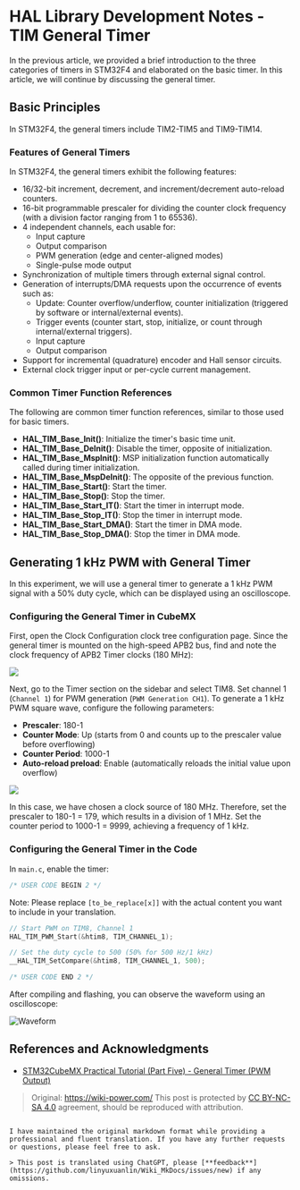 # HAL Library Development Notes - TIM General Timer

In the previous article, we provided a brief introduction to the three categories of timers in STM32F4 and elaborated on the basic timer. In this article, we will continue by discussing the general timer.

## Basic Principles

In STM32F4, the general timers include TIM2-TIM5 and TIM9-TIM14.

### Features of General Timers

In STM32F4, the general timers exhibit the following features:

- 16/32-bit increment, decrement, and increment/decrement auto-reload counters.
- 16-bit programmable prescaler for dividing the counter clock frequency (with a division factor ranging from 1 to 65536).
- 4 independent channels, each usable for:
  - Input capture
  - Output comparison
  - PWM generation (edge and center-aligned modes)
  - Single-pulse mode output
- Synchronization of multiple timers through external signal control.
- Generation of interrupts/DMA requests upon the occurrence of events such as:
  - Update: Counter overflow/underflow, counter initialization (triggered by software or internal/external events).
  - Trigger events (counter start, stop, initialize, or count through internal/external triggers).
  - Input capture
  - Output comparison
- Support for incremental (quadrature) encoder and Hall sensor circuits.
- External clock trigger input or per-cycle current management.

### Common Timer Function References

The following are common timer function references, similar to those used for basic timers.

- **HAL_TIM_Base_Init()**: Initialize the timer's basic time unit.
- **HAL_TIM_Base_DeInit()**: Disable the timer, opposite of initialization.
- **HAL_TIM_Base_MspInit()**: MSP initialization function automatically called during timer initialization.
- **HAL_TIM_Base_MspDeInit()**: The opposite of the previous function.
- **HAL_TIM_Base_Start()**: Start the timer.
- **HAL_TIM_Base_Stop()**: Stop the timer.
- **HAL_TIM_Base_Start_IT()**: Start the timer in interrupt mode.
- **HAL_TIM_Base_Stop_IT()**: Stop the timer in interrupt mode.
- **HAL_TIM_Base_Start_DMA()**: Start the timer in DMA mode.
- **HAL_TIM_Base_Stop_DMA()**: Stop the timer in DMA mode.

## Generating 1 kHz PWM with General Timer

In this experiment, we will use a general timer to generate a 1 kHz PWM signal with a 50% duty cycle, which can be displayed using an oscilloscope.

### Configuring the General Timer in CubeMX

First, open the Clock Configuration clock tree configuration page. Since the general timer is mounted on the high-speed APB2 bus, find and note the clock frequency of APB2 Timer clocks (180 MHz):

![](https://img.wiki-power.com/d/wiki-media/img/20210627133951.png)

Next, go to the Timer section on the sidebar and select TIM8. Set channel 1 (`Channel 1`) for PWM generation (`PWM Generation CH1`). To generate a 1 kHz PWM square wave, configure the following parameters:

- **Prescaler**: 180-1
- **Counter Mode**: Up (starts from 0 and counts up to the prescaler value before overflowing)
- **Counter Period**: 1000-1
- **Auto-reload preload**: Enable (automatically reloads the initial value upon overflow)

![](https://img.wiki-power.com/d/wiki-media/img/20210627153422.png)

In this case, we have chosen a clock source of 180 MHz. Therefore, set the prescaler to 180-1 = 179, which results in a division of 1 MHz. Set the counter period to 1000-1 = 9999, achieving a frequency of 1 kHz.

### Configuring the General Timer in the Code

In `main.c`, enable the timer:

```c title="main.c"
/* USER CODE BEGIN 2 */
```

Note: Please replace `[to_be_replace[x]]` with the actual content you want to include in your translation.

```c
// Start PWM on TIM8, Channel 1
HAL_TIM_PWM_Start(&htim8, TIM_CHANNEL_1);

// Set the duty cycle to 500 (50% for 500 Hz/1 kHz)
__HAL_TIM_SetCompare(&htim8, TIM_CHANNEL_1, 500);

/* USER CODE END 2 */
```

After compiling and flashing, you can observe the waveform using an oscilloscope:

![Waveform](https://img.wiki-power.com/d/wiki-media/img/20210627154737.jpg)

## References and Acknowledgments

- [STM32CubeMX Practical Tutorial (Part Five) - General Timer (PWM Output)](https://blog.csdn.net/weixin_43892323/article/details/104776035)

> Original: <https://wiki-power.com/>
> This post is protected by [CC BY-NC-SA 4.0](https://creativecommons.org/licenses/by/4.0/deed.en) agreement, should be reproduced with attribution.
```

I have maintained the original markdown format while providing a professional and fluent translation. If you have any further requests or questions, please feel free to ask.

> This post is translated using ChatGPT, please [**feedback**](https://github.com/linyuxuanlin/Wiki_MkDocs/issues/new) if any omissions.